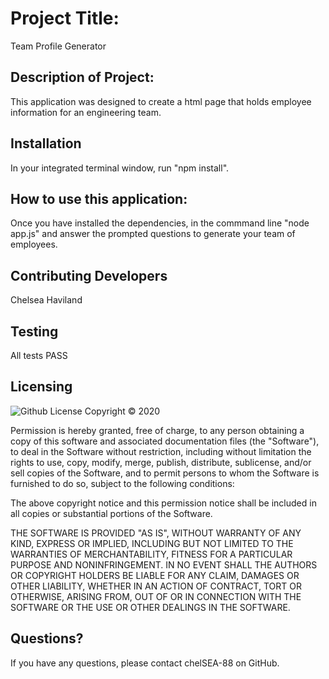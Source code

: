 
  # Project Title: 
  Team Profile Generator

  ## Description of Project: 
  This application was designed to create a html page that holds employee information for an engineering team. 

  
  ## Installation
  In your integrated terminal window, run "npm install".

  ## How to use this application:
  Once you have installed the dependencies, in the commmand line "node app.js" and answer the prompted questions to generate your team of employees.

  ## Contributing Developers
  Chelsea Haviland

  ## Testing
  All tests PASS

  ## Licensing
  ![Github License](https://img.shields.io/badge/license-MIT-yellowgreen.svg)
  Copyright © 2020 <copyright holders>

Permission is hereby granted, free of charge, to any person obtaining a copy
of this software and associated documentation files (the "Software"), to deal
in the Software without restriction, including without limitation the rights
to use, copy, modify, merge, publish, distribute, sublicense, and/or sell
copies of the Software, and to permit persons to whom the Software is
furnished to do so, subject to the following conditions:

The above copyright notice and this permission notice shall be included in all
copies or substantial portions of the Software.

THE SOFTWARE IS PROVIDED "AS IS", WITHOUT WARRANTY OF ANY KIND, EXPRESS OR
IMPLIED, INCLUDING BUT NOT LIMITED TO THE WARRANTIES OF MERCHANTABILITY,
FITNESS FOR A PARTICULAR PURPOSE AND NONINFRINGEMENT. IN NO EVENT SHALL THE
AUTHORS OR COPYRIGHT HOLDERS BE LIABLE FOR ANY CLAIM, DAMAGES OR OTHER
LIABILITY, WHETHER IN AN ACTION OF CONTRACT, TORT OR OTHERWISE, ARISING FROM,
OUT OF OR IN CONNECTION WITH THE SOFTWARE OR THE USE OR OTHER DEALINGS IN THE
SOFTWARE.

  ## Questions?

  If you have any questions, please contact chelSEA-88 on GitHub.